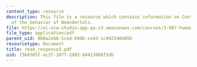 ```yaml
---
content_type: resource
description: This file is a resource which contains information on Contrasting views
  of the behavior of Neandertals.
file: https://ol-ocw-studio-app-qa.s3.amazonaws.com/courses/3-987-human-origins-and-evolution-spring-2006/7364385fac3f18772d0364413888f1db_read_response3.pdf
file_type: application/pdf
parent_uid: 808a2eb8-5ced-b98b-ce43-1c942340485b
resourcetype: Document
title: read_response3.pdf
uid: 7364385f-ac3f-1877-2d03-64413888f1db
---
```


